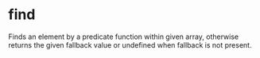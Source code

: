 # find

Finds an element by a predicate function within given array, otherwise returns the given fallback value or undefined when fallback is not present.
